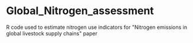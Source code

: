 # Global_Nitrogen_assessment
R code used to estimate nitrogen use indicators for "Nitrogen emissions in global livestock supply chains" paper
